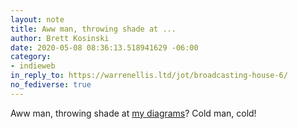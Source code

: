 ```yaml
---
layout: note
title: Aww man, throwing shade at ...
author: Brett Kosinski
date: 2020-05-08 08:36:13.518941629 -06:00
category:
- indieweb
in_reply_to: https://warrenellis.ltd/jot/broadcasting-house-6/
no_fediverse: true
---
```

Aww man, throwing shade at [my diagrams](https://b-ark.ca/2020/01/02/re-inventing-my-blog.html)?  Cold man, cold!

